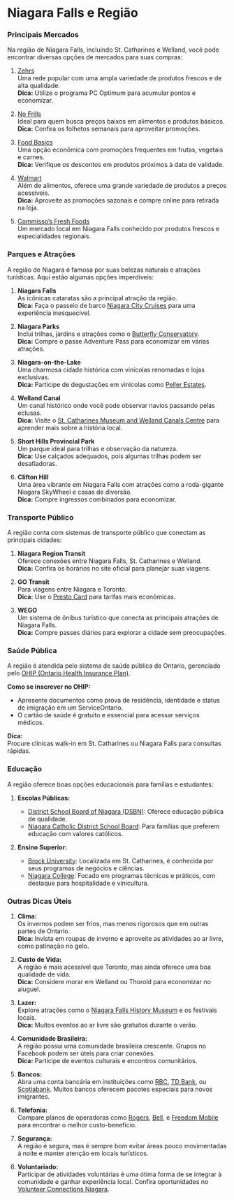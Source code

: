 # Niagara Falls e Região

### Principais Mercados

Na região de Niagara Falls, incluindo St. Catharines e Welland, você pode encontrar diversas opções de mercados para suas compras:

1. [Zehrs](https://www.zehrs.ca)  
    Uma rede popular com uma ampla variedade de produtos frescos e de alta qualidade.  
    **Dica:** Utilize o programa PC Optimum para acumular pontos e economizar.

2. [No Frills](https://www.nofrills.ca)  
    Ideal para quem busca preços baixos em alimentos e produtos básicos.  
    **Dica:** Confira os folhetos semanais para aproveitar promoções.

3. [Food Basics](https://www.foodbasics.ca)  
    Uma opção econômica com promoções frequentes em frutas, vegetais e carnes.  
    **Dica:** Verifique os descontos em produtos próximos à data de validade.

4. [Walmart](https://www.walmart.ca)  
    Além de alimentos, oferece uma grande variedade de produtos a preços acessíveis.  
    **Dica:** Aproveite as promoções sazonais e compre online para retirada na loja.

5. [Commisso’s Fresh Foods](https://www.commissosfreshfoods.com)  
    Um mercado local em Niagara Falls conhecido por produtos frescos e especialidades regionais.

### Parques e Atrações

A região de Niagara é famosa por suas belezas naturais e atrações turísticas. Aqui estão algumas opções imperdíveis:

1. **Niagara Falls**  
    As icônicas cataratas são a principal atração da região.  
    **Dica:** Faça o passeio de barco [Niagara City Cruises](https://www.cityexperiences.com/niagara-city-cruises/) para uma experiência inesquecível.

2. **Niagara Parks**  
    Inclui trilhas, jardins e atrações como o [Butterfly Conservatory](https://www.niagaraparks.com/visit/attractions/butterfly-conservatory).  
    **Dica:** Compre o passe Adventure Pass para economizar em várias atrações.

3. **Niagara-on-the-Lake**  
    Uma charmosa cidade histórica com vinícolas renomadas e lojas exclusivas.  
    **Dica:** Participe de degustações em vinícolas como [Peller Estates](https://www.peller.com).

4. **Welland Canal**  
    Um canal histórico onde você pode observar navios passando pelas eclusas.  
    **Dica:** Visite o [St. Catharines Museum and Welland Canals Centre](https://www.stcatharines.ca/en/museum-and-welland-canals-centre.aspx) para aprender mais sobre a história local.

5. **Short Hills Provincial Park**  
    Um parque ideal para trilhas e observação da natureza.  
    **Dica:** Use calçados adequados, pois algumas trilhas podem ser desafiadoras.

6. **Clifton Hill**  
    Uma área vibrante em Niagara Falls com atrações como a roda-gigante Niagara SkyWheel e casas de diversão.  
    **Dica:** Compre ingressos combinados para economizar.

### Transporte Público

A região conta com sistemas de transporte público que conectam as principais cidades:

1. **Niagara Region Transit**  
    Oferece conexões entre Niagara Falls, St. Catharines e Welland.  
    **Dica:** Confira os horários no site oficial para planejar suas viagens.

2. **GO Transit**  
    Para viagens entre Niagara e Toronto.  
    **Dica:** Use o [Presto Card](https://www.prestocard.ca/en) para tarifas mais econômicas.

3. **WEGO**  
    Um sistema de ônibus turístico que conecta as principais atrações de Niagara Falls.  
    **Dica:** Compre passes diários para explorar a cidade sem preocupações.

### Saúde Pública

A região é atendida pelo sistema de saúde pública de Ontario, gerenciado pelo [OHIP (Ontario Health Insurance Plan)](https://www.ontario.ca/page/apply-ohip-and-get-health-card).

**Como se inscrever no OHIP:**  
- Apresente documentos como prova de residência, identidade e status de imigração em um ServiceOntario.  
- O cartão de saúde é gratuito e essencial para acessar serviços médicos.

**Dica:**  
Procure clínicas walk-in em St. Catharines ou Niagara Falls para consultas rápidas.

### Educação

A região oferece boas opções educacionais para famílias e estudantes:

1. **Escolas Públicas:**  
    - [District School Board of Niagara (DSBN)](https://www.dsbn.org): Oferece educação pública de qualidade.  
    - [Niagara Catholic District School Board](https://www.niagaracatholic.ca): Para famílias que preferem educação com valores católicos.

2. **Ensino Superior:**  
    - [Brock University](https://brocku.ca): Localizada em St. Catharines, é conhecida por seus programas de negócios e ciências.  
    - [Niagara College](https://www.niagaracollege.ca): Focado em programas técnicos e práticos, com destaque para hospitalidade e vinicultura.

### Outras Dicas Úteis

1. **Clima:**  
    Os invernos podem ser frios, mas menos rigorosos que em outras partes de Ontario.  
    **Dica:** Invista em roupas de inverno e aproveite as atividades ao ar livre, como patinação no gelo.

2. **Custo de Vida:**  
    A região é mais acessível que Toronto, mas ainda oferece uma boa qualidade de vida.  
    **Dica:** Considere morar em Welland ou Thorold para economizar no aluguel.

3. **Lazer:**  
    Explore atrações como o [Niagara Falls History Museum](https://niagarafallsmuseums.ca) e os festivais locais.  
    **Dica:** Muitos eventos ao ar livre são gratuitos durante o verão.

4. **Comunidade Brasileira:**  
    A região possui uma comunidade brasileira crescente. Grupos no Facebook podem ser úteis para criar conexões.  
    **Dica:** Participe de eventos culturais e encontros comunitários.

5. **Bancos:**  
    Abra uma conta bancária em instituições como [RBC](https://www.rbc.com), [TD Bank](https://www.td.com), ou [Scotiabank](https://www.scotiabank.com). Muitos bancos oferecem pacotes especiais para novos imigrantes.

6. **Telefonia:**  
    Compare planos de operadoras como [Rogers](https://www.rogers.com), [Bell](https://www.bell.ca), e [Freedom Mobile](https://www.freedommobile.ca) para encontrar o melhor custo-benefício.

7. **Segurança:**  
    A região é segura, mas é sempre bom evitar áreas pouco movimentadas à noite e manter atenção em locais turísticos.

8. **Voluntariado:**  
    Participar de atividades voluntárias é uma ótima forma de se integrar à comunidade e ganhar experiência local. Confira oportunidades no [Volunteer Connections Niagara](https://www.volunteerniagara.ca).
